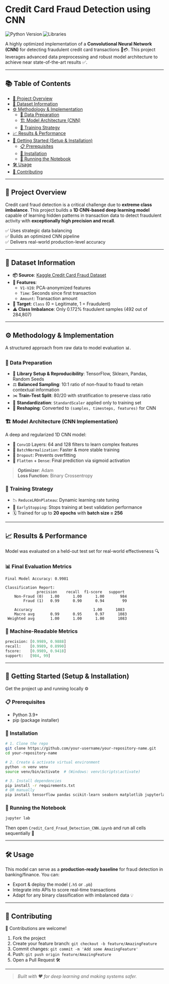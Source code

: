 
# Credit Card Fraud Detection using CNN

![Python Version](https://img.shields.io/badge/Python-3.9+-blue.svg)
![Libraries](https://img.shields.io/badge/Libraries-TensorFlow%20%7C%20Scikit--Learn%20%7C%20Pandas-orange.svg)

A highly optimized implementation of a **Convolutional Neural Network (CNN)** for detecting fraudulent credit card transactions 🧠💳. This project leverages advanced data preprocessing and robust model architecture to achieve near state-of-the-art results ✅.

---

## 📚 Table of Contents

- [📌 Project Overview](#project-overview)
- [📂 Dataset Information](#dataset-information)
- [⚙️ Methodology & Implementation](#methodology--implementation)
  - [🔧 Data Preparation](#data-preparation)
  - [🏗️ Model Architecture (CNN)](#model-architecture-cnn-implementation)
  - [🎯 Training Strategy](#training-strategy)
- [📈 Results & Performance](#results--performance)
- [🚀 Getting Started (Setup & Installation)](#getting-started-setup--installation)
  - [📋 Prerequisites](#prerequisites)
  - [🔗 Installation](#installation)
  - [📓 Running the Notebook](#running-the-notebook)
- [🛠️ Usage](#usage)
- [🤝 Contributing](#contributing)

---

## 📌 Project Overview

Credit card fraud detection is a critical challenge due to **extreme class imbalance**. This project builds a **1D CNN-based deep learning model** capable of learning hidden patterns in transaction data to detect fraudulent activity with **exceptionally high precision and recall**.

✅ Uses strategic data balancing  
✅ Builds an optimized CNN pipeline  
✅ Delivers real-world production-level accuracy

---

## 📂 Dataset Information

- **📦 Source**: [Kaggle Credit Card Fraud Dataset](https://www.kaggle.com/datasets/mlg-ulb/creditcardfraud)
- **🧮 Features**:
  - `V1-V28`: PCA-anonymized features
  - `Time`: Seconds since first transaction
  - `Amount`: Transaction amount
- **🎯 Target**: `Class` (0 = Legitimate, 1 = Fraudulent)
- **⚠️ Class Imbalance**: Only 0.172% fraudulent samples (492 out of 284,807)

---

## ⚙️ Methodology & Implementation

A structured approach from raw data to model evaluation 📊.

### 🔧 Data Preparation

- 🧱 **Library Setup & Reproducibility**: TensorFlow, Sklearn, Pandas, Random Seeds
- ⚖️ **Balanced Sampling**: 10:1 ratio of non-fraud to fraud to retain contextual information
- ✂️ **Train-Test Split**: 80/20 with stratification to preserve class ratio
- 🧼 **Standardization**: `StandardScaler` applied only to training set
- 📐 **Reshaping**: Converted to `(samples, timesteps, features)` for CNN

### 🏗️ Model Architecture (CNN Implementation)

A deep and regularized 1D CNN model:

- 🧠 `Conv1D` Layers: 64 and 128 filters to learn complex features
- 🔄 `BatchNormalization`: Faster & more stable training
- 🚫 `Dropout`: Prevents overfitting
- 🔁 `Flatten` + `Dense`: Final prediction via sigmoid activation

> **Optimizer**: Adam  
> **Loss Function**: Binary Crossentropy

### 🎯 Training Strategy

- 📉 `ReduceLROnPlateau`: Dynamic learning rate tuning
- 🛑 `EarlyStopping`: Stops training at best validation performance
- 🗓️ Trained for up to **20 epochs** with **batch size = 256**

---

## 📈 Results & Performance

Model was evaluated on a held-out test set for real-world effectiveness 🔍

### 📊 Final Evaluation Metrics

```text
Final Model Accuracy: 0.9981

Classification Report:
              precision    recall  f1-score   support
    Non-Fraud (0)   1.00      1.00      1.00       984
        Fraud (1)   0.99      0.90      0.94        99

    Accuracy                           1.00      1083
    Macro avg       0.99      0.95      0.97      1083
 Weighted avg       1.00      1.00      1.00      1083
```

### 📌 Machine-Readable Metrics

```python
precision: [0.9989, 0.9888]
recall:    [0.9989, 0.8990]
fscore:    [0.9989, 0.9418]
support:   [984, 99]
```

---

## 🚀 Getting Started (Setup & Installation)

Get the project up and running locally ⚙️

### 📋 Prerequisites

- Python 3.9+
- pip (package installer)

### 🔗 Installation

```bash
# 1. Clone the repo
git clone https://github.com/your-username/your-repository-name.git
cd your-repository-name

# 2. Create & activate virtual environment
python -m venv venv
source venv/bin/activate  # (Windows: venv\Scripts\activate)

# 3. Install dependencies
pip install -r requirements.txt
# OR manually
pip install tensorflow pandas scikit-learn seaborn matplotlib jupyterlab
```

### 📓 Running the Notebook

```bash
jupyter lab
```

Then open `Credit_Card_Fraud_Detection_CNN.ipynb` and run all cells sequentially 🔁

---

## 🛠️ Usage

This model can serve as a **production-ready baseline** for fraud detection in banking/finance. You can:

- Export & deploy the model (`.h5` or `.pb`)
- Integrate into APIs to score real-time transactions
- Adapt for any binary classification with imbalanced data 💡

---

## 🤝 Contributing

🙌 Contributions are welcome!

1. Fork the project  
2. Create your feature branch: `git checkout -b feature/AmazingFeature`  
3. Commit changes: `git commit -m 'Add some AmazingFeature'`  
4. Push: `git push origin feature/AmazingFeature`  
5. Open a Pull Request 🛠️

---

> *Built with ❤️ for deep learning and making systems safer.*
